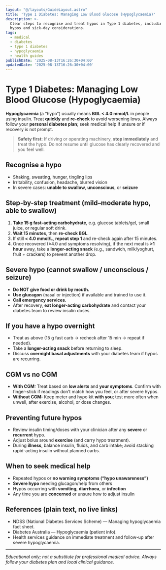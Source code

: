 ```yaml
---
layout: "@/layouts/GuideLayout.astro"
title: 'Type 1 Diabetes: Managing Low Blood Glucose (Hypoglycaemia)'
description: >-
  Clear steps to recognise and treat hypos in Type 1 diabetes, including severe
  hypos and sick-day considerations.
tags:
  - medical
  - diabetes
  - type 1 diabetes
  - hypoglycaemia
  - health guides
publishDate: '2025-08-13T16:26:30+04:00'
updatedDate: '2025-08-13T16:26:30+04:00'
---
```


# Type 1 Diabetes: Managing Low Blood Glucose (Hypoglycaemia)

**Hypoglycaemia** (a “hypo”) usually means **BGL < 4.0 mmol/L** in people using insulin. Treat **quickly** and **re-check** to avoid worsening lows. Always follow your **personal diabetes plan**; seek medical help if unsure or if recovery is not prompt.

> **Safety first:** If driving or operating machinery, **stop immediately** and treat the hypo. Do not resume until glucose has clearly recovered and you feel well.

## Recognise a hypo
- Shaking, sweating, hunger, tingling lips  
- Irritability, confusion, headache, blurred vision  
- In severe cases: **unable to swallow**, **unconscious**, or **seizure**

## Step-by-step treatment (mild–moderate hypo, able to swallow)
1) **Take 15 g fast-acting carbohydrate**, e.g. glucose tablets/gel, small juice, or regular soft drink.  
2) **Wait 15 minutes**, then **re-check BGL**.  
3) If still **< 4.0 mmol/L**, **repeat step 1** and re-check again after 15 minutes.  
4) Once recovered (≥4.0 and symptoms resolving), if the next meal is **>1 hour** away, take a **longer-acting snack** (e.g., sandwich, milk/yoghurt, fruit + crackers) to prevent another drop.

## Severe hypo (cannot swallow / unconscious / seizure)
- **Do NOT give food or drink by mouth.**  
- **Use glucagon** (nasal or injection) if available and trained to use it.  
- **Call emergency services.**  
- After recovery, **eat longer-acting carbohydrate** and contact your diabetes team to review insulin doses.

## If you have a hypo overnight
- Treat as above (15 g fast carb → recheck after 15 min → repeat if needed).  
- Take a **longer-acting snack** before returning to sleep.  
- Discuss **overnight basal adjustments** with your diabetes team if hypos are recurring.

## CGM vs no CGM
- **With CGM:** Treat based on **low alerts** and **your symptoms**. Confirm with finger-stick if readings don’t match how you feel, or after severe hypos.  
- **Without CGM:** Keep meter and hypo kit **with you**; test more often when unwell, after exercise, alcohol, or dose changes.

## Preventing future hypos
- Review insulin timing/doses with your clinician after any **severe** or **recurrent** hypo.  
- Adjust bolus around **exercise** (and carry hypo treatment).  
- During **illness**, balance insulin, fluids, and carb intake; avoid stacking rapid-acting insulin without planned carbs.

## When to seek medical help
- Repeated hypos or **no warning symptoms (“hypo unawareness”)**  
- **Severe hypo** needing glucagon/help from others  
- Hypos occurring with **vomiting**, **diarrhoea**, or **infection**  
- Any time you are **concerned** or unsure how to adjust insulin

## References (plain text, no live links)
- NDSS (National Diabetes Services Scheme) — Managing hypoglycaemia fact sheet.  
- Diabetes Australia — Hypoglycaemia (patient info).  
- Health services guidance on immediate treatment and follow-up after severe hypoglycaemia.

---
*Educational only; not a substitute for professional medical advice. Always follow your diabetes plan and local clinical guidance.*
